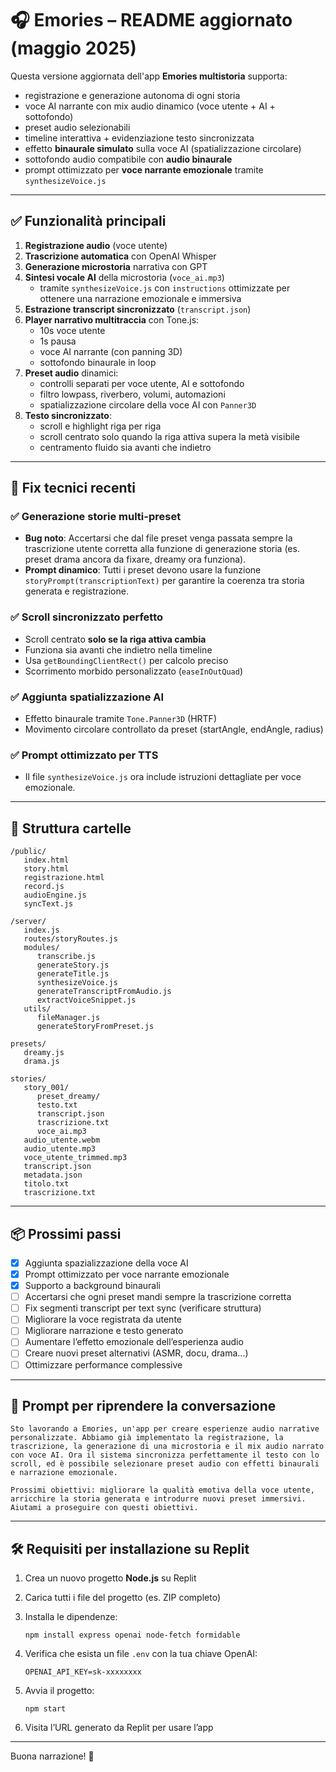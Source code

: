 # 🎧 Emories – README aggiornato (maggio 2025)

Questa versione aggiornata dell'app **Emories multistoria** supporta:

- registrazione e generazione autonoma di ogni storia
- voce AI narrante con mix audio dinamico (voce utente + AI + sottofondo)
- preset audio selezionabili
- timeline interattiva + evidenziazione testo sincronizzata
- effetto **binaurale simulato** sulla voce AI (spatializzazione circolare)
- sottofondo audio compatibile con **audio binaurale**
- prompt ottimizzato per **voce narrante emozionale** tramite `synthesizeVoice.js`

---

## ✅ Funzionalità principali

1. **Registrazione audio** (voce utente)
2. **Trascrizione automatica** con OpenAI Whisper
3. **Generazione microstoria** narrativa con GPT
4. **Sintesi vocale AI** della microstoria (`voce_ai.mp3`)
   - tramite `synthesizeVoice.js` con `instructions` ottimizzate per ottenere una narrazione emozionale e immersiva
5. **Estrazione transcript sincronizzato** (`transcript.json`)
6. **Player narrativo multitraccia** con Tone.js:
   - 10s voce utente
   - 1s pausa
   - voce AI narrante (con panning 3D)
   - sottofondo binaurale in loop
7. **Preset audio** dinamici:
   - controlli separati per voce utente, AI e sottofondo
   - filtro lowpass, riverbero, volumi, automazioni
   - spatializzazione circolare della voce AI con `Panner3D`
8. **Testo sincronizzato**:
   - scroll e highlight riga per riga
   - scroll centrato solo quando la riga attiva supera la metà visibile
   - centramento fluido sia avanti che indietro

---

## 🔧 Fix tecnici recenti

### ✅ Generazione storie multi-preset
- **Bug noto**: Accertarsi che dal file preset venga passata sempre la trascrizione utente corretta alla funzione di generazione storia (es. preset drama ancora da fixare, dreamy ora funziona).
- **Prompt dinamico**: Tutti i preset devono usare la funzione `storyPrompt(transcriptionText)` per garantire la coerenza tra storia generata e registrazione.

### ✅ Scroll sincronizzato perfetto
- Scroll centrato **solo se la riga attiva cambia**
- Funziona sia avanti che indietro nella timeline
- Usa `getBoundingClientRect()` per calcolo preciso
- Scorrimento morbido personalizzato (`easeInOutQuad`)

### ✅ Aggiunta spatializzazione AI
- Effetto binaurale tramite `Tone.Panner3D` (HRTF)
- Movimento circolare controllato da preset (startAngle, endAngle, radius)

### ✅ Prompt ottimizzato per TTS
- Il file `synthesizeVoice.js` ora include istruzioni dettagliate per voce emozionale.

---

## 📁 Struttura cartelle

```
/public/
   index.html
   story.html
   registrazione.html
   record.js
   audioEngine.js
   syncText.js

/server/
   index.js
   routes/storyRoutes.js
   modules/
      transcribe.js
      generateStory.js
      generateTitle.js
      synthesizeVoice.js
      generateTranscriptFromAudio.js
      extractVoiceSnippet.js
   utils/
      fileManager.js
      generateStoryFromPreset.js

presets/
   dreamy.js
   drama.js

stories/
   story_001/
      preset_dreamy/
      testo.txt
      transcript.json
      trascrizione.txt
      voce_ai.mp3
   audio_utente.webm
   audio_utente.mp3
   voce_utente_trimmed.mp3
   transcript.json
   metadata.json
   titolo.txt
   trascrizione.txt
```

---

## 📦 Prossimi passi

- [x] Aggiunta spazializzazione della voce AI
- [x] Prompt ottimizzato per voce narrante emozionale
- [x] Supporto a background binaurali
- [ ] Accertarsi che ogni preset mandi sempre la trascrizione corretta
- [ ] Fix segmenti transcript per text sync (verificare struttura)
- [ ] Migliorare la voce registrata da utente
- [ ] Migliorare narrazione e testo generato
- [ ] Aumentare l’effetto emozionale dell’esperienza audio
- [ ] Creare nuovi preset alternativi (ASMR, docu, drama...)
- [ ] Ottimizzare performance complessive

---

## 💬 Prompt per riprendere la conversazione

```
Sto lavorando a Emories, un'app per creare esperienze audio narrative personalizzate. Abbiamo già implementato la registrazione, la trascrizione, la generazione di una microstoria e il mix audio narrato con voce AI. Ora il sistema sincronizza perfettamente il testo con lo scroll, ed è possibile selezionare preset audio con effetti binaurali e narrazione emozionale.

Prossimi obiettivi: migliorare la qualità emotiva della voce utente, arricchire la storia generata e introdurre nuovi preset immersivi. Aiutami a proseguire con questi obiettivi.
```

---

## 🛠 Requisiti per installazione su Replit

1. Crea un nuovo progetto **Node.js** su Replit
2. Carica tutti i file del progetto (es. ZIP completo)
3. Installa le dipendenze:

   ```
   npm install express openai node-fetch formidable
   ```

4. Verifica che esista un file `.env` con la tua chiave OpenAI:

   ```
   OPENAI_API_KEY=sk-xxxxxxxx
   ```

5. Avvia il progetto:

   ```
   npm start
   ```

6. Visita l’URL generato da Replit per usare l’app

---

Buona narrazione! 🌙
